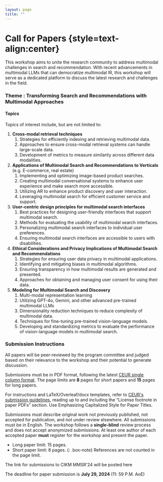 ```yaml
---
layout: page
title: ""
---
```

# Call for Papers {style=text-align:center}

This workshop aims to unite the research community to address multimodal challenges in search and recommendation. With recent advancements in multimodal LLMs that can democratize multimodal IR, this workshop will serve as a dedicated platform to discuss the latest research and challenges in the field.

### Theme : Transforming Search and Recommendations with Multimodal Approaches

#### Topics

Topics of interest include, but are not limited to:

1. **Cross-modal retrieval techniques**
   1. Strategies for efficiently indexing and retrieving multimodal data.
   2. Approaches to ensure cross-modal retrieval systems can handle large-scale data.
   3. Development of metrics to measure similarity across different data modalities.
2. **Applications of Multimodal Search and Recommendations to Verticals** (e.g. E-commerce,
real estate)
   1. Implementing and optimizing image-based product searches.
   2. Creating multimodal conversational systems to enhance user experience and make search more accessible.
   3. Utilizing AR to enhance product discovery and user interaction.
   4. Leveraging multimodal search for efficient customer service and support.
3. **User-centric design principles for multimodal search interfaces**
   1. Best practices for designing user-friendly interfaces that support multimodal search.
   2. Methods for evaluating the usability of multimodal search interfaces.
   3. Personalizing multimodal search interfaces to individual user preferences.
   4. Ensuring multimodal search interfaces are accessible to users with disabilities.
4. **Ethical Considerations and Privacy Implications of Multimodal Search and Recommendations**
   1. Strategies for ensuring user data privacy in multimodal applications.
   2. Identifying and mitigating biases in multimodal algorithms.
   3. Ensuring transparency in how multimodal results are generated and presented.
   4. Approaches for obtaining and managing user consent for using their data.
5. **Modeling for Multimodal Search and Discovery**
   1. Multi-modal representation learning
   2. Utilizing GPT-4o, Gemini, and other advanced pre-trained multimodal LLMs
   3. Dimensionality reduction techniques to reduce complexity of multimodal data.
   4. Techniques for fine-tuning pre-trained vision-language models.
   5. Developing and standardizing metrics to evaluate the performance of vision-language models in multimodal search.


### Submission Instructions

All papers will be peer-reviewed by the program committee and judged based on their relevance to the workshop and their potential to generate discussion. 

Submissions must be in PDF format, following the latest [CEUR single column format](https://www.overleaf.com/latex/templates/template-for-submissions-to-ceur-workshop-proceedings-ceur-ws-dot-org/wqyfdgftmcfw). The page limits are **8** pages for short papers and **15** pages for long papers.

For instructions and LaTeX/Overleaf/docx templates, refer to [CEUR's submission guidelines](https://ceur-ws.org/HOWTOSUBMIT.html#CEURART), reading up to and including the “License footnote in paper PDFs” section. Use Emphasizing Capitalized Style for Paper Titles.

Submissions must describe original work not previously published, not accepted for publication, and not under review elsewhere. All submissions must be in English. The workshop follows a **single-blind** review process and does not accept anonymized submissions. At least one author of each accepted paper **must** register for the workshop and present the paper.

- Long paper limit: 15 pages. 
- Short paper limit: 8 pages.
{: .box-note}
References are not counted in the page limit.

The link for submissions to CIKM MMSR'24 will be posted here

The deadline for paper submission is **July 29, 2024** (11: 59 P.M. AoE)